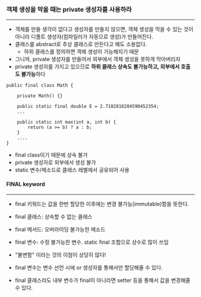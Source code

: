 ### 객체 생성을 막을 때는 private 생성자를 사용하라
---
* 객체를 만들 생각이 없다고 생성자를 만들지 않으면,  객체 생성을 막을 수 있는 것이 아니라 디폴트 생성자(컴파일러가 자동으로 생성)가 만들어진다.
* 클래스를 abstract로 추상 클래스로 만든다고 해도 소용없다. 
	* 하위 클래스를 정의하면 객체 생성이 가능해지기 때문
* 그니까, private 생성자를 만들어서 외부에서 객체 생성을 못하게 막아버리자
* private 생성자를 가지고 있으므로 **하위 클래스 상속도 불가능하고, 외부에서 호출도 불가능**하다

```
public final class Math {

    private Math() {}

    public static final double E = 2.7182818284590452354;
    ...
    
    public static int max(int a, int b) {
        return (a >= b) ? a : b;
    }
    ....
}
```
- final class이기 때문에 상속 불가
- private 생성자로 외부에서 생성 불가
- static 변수/메소드로 클래스 레벨에서 공유되어 사용 



#### FINAL keyword
---
* final 키워드는 값을 한번 할당한 이후에는 변경 불가능(immutable)함을 뜻한다.
* final 클래스: 상속할 수 없는 클래스
* final 메서드: 오버라이딩 불가능한 메소드
* final 변수: 수정 불가능한 변수. static final 조합으로 상수로 많이 쓰임

* "불변함" 이라는 것의 이점이 상당히 많다! 
* final 변수는 변수 선언 시에 or 생성자를 통해서만 할당해줄 수 있다.
* final 클래스라도 내부 변수가 final이 아니라면 setter 등을 통해서 값을 변경해줄 수 있다.